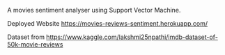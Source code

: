 A movies sentiment analyser using Support Vector Machine.

Deployed Website https://movies-reviews-sentiment.herokuapp.com/ 


Dataset from https://www.kaggle.com/lakshmi25npathi/imdb-dataset-of-50k-movie-reviews
